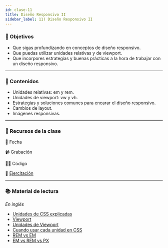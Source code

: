 ```yaml
---
id: clase-11
title: Diseño Responsivo II
sidebar_label: 11) Diseño Responsivo II
---
```


### 🏁 Objetivos

- Que sigas profundizando en conceptos de diseño responsivo.
- Que puedas utilizar unidades relativas y de viewport.
- Que incorpores estrategias y buenas prácticas a la hora de trabajar con un diseño responsivo.

---

### 📝 Contenidos

- Unidades relativas: em y rem.
- Unidades de viewport: vw y vh.
- Estrategias y soluciones comunes para encarar el diseño responsivo.
- Cambios de layout.
- Imágenes responsivas.

---

### 🚀 Recursos de la clase

📆 Fecha

📹 Grabación

👩‍💻 Código

💪 [Ejercitación](https://github.com/Ada-IT/ejercicios-frontend/blob/master/modulo-1/ejercicios/11-dise%C3%B1o-responsivo-II.md)

---

### 📚 Material de lectura

_En inglés_

- [Unidades de CSS explicadas](https://alligator.io/css/css-units-explained/)
- [Viewport](https://alligator.io/css/viewport-units/)
- [Unidades de Viewport](https://ishadeed.com/article/viewport-units/)
- [Cuando usar cada unidad en CSS](https://daveredfern.com/use-units-css/)
- [REM vs EM](https://zellwk.com/blog/rem-vs-em/)
- [EM vs REM vs PX](https://engageinteractive.co.uk/blog/em-vs-rem-vs-px)
